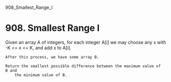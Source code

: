 908_Smallest_Range_I
# 908. Smallest Range I

Given an array A of integers, for each integer A[i] we may choose
        any x with -K <= x <= K, and add x to A[i].
    

    After this process, we have some array B.

    Return the smallest possible difference between the maximum value of B and
        the minimum value of B.